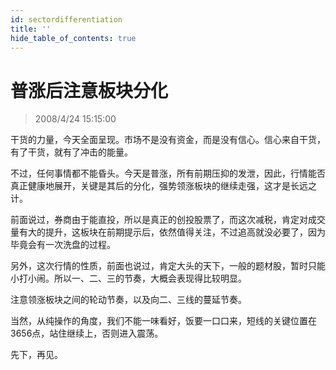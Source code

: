```yaml
---
id: sectordifferentiation 
title: ''
hide_table_of_contents: true
---
```


# 普涨后注意板块分化

> 2008/4/24 15:15:00

<div style={{color: '#009900', fontWeight: '500', fontSize: '18px'}}>

干货的力量，今天全面呈现。市场不是没有资金，而是没有信心。信心来自干货，有了干货，就有了冲击的能量。

 

不过，任何事情都不能昏头。今天是普涨，所有前期压抑的发泄，因此，行情能否真正健康地展开，关键是其后的分化，强势领涨板块的继续走强，这才是长远之计。

 

前面说过，券商由于能直投，所以是真正的创投股票了，而这次减税，肯定对成交量有大的提升，这板块在前期提示后，依然值得关注，不过追高就没必要了，因为毕竟会有一次洗盘的过程。

 

另外，这次行情的性质，前面也说过，肯定大头的天下，一般的题材股，暂时只能小打小闹。所以一、二、三的节奏，大概会表现得比较明显。

 

注意领涨板块之间的轮动节奏，以及向二、三线的蔓延节奏。

 

当然，从纯操作的角度，我们不能一味看好，饭要一口口来，短线的关键位置在3656点，站住继续上，否则进入震荡。

 

先下，再见。

</div>